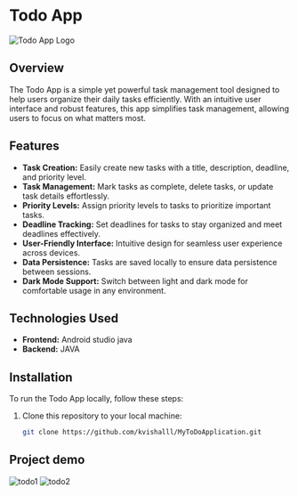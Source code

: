 # Todo App

![Todo App Logo](todo_app_logo.png)

## Overview

The Todo App is a simple yet powerful task management tool designed to help users organize their daily tasks efficiently. With an intuitive user interface and robust features, this app simplifies task management, allowing users to focus on what matters most.

## Features

- **Task Creation:** Easily create new tasks with a title, description, deadline, and priority level.
- **Task Management:** Mark tasks as complete, delete tasks, or update task details effortlessly.
- **Priority Levels:** Assign priority levels to tasks to prioritize important tasks.
- **Deadline Tracking:** Set deadlines for tasks to stay organized and meet deadlines effectively.
- **User-Friendly Interface:** Intuitive design for seamless user experience across devices.
- **Data Persistence:** Tasks are saved locally to ensure data persistence between sessions.
- **Dark Mode Support:** Switch between light and dark mode for comfortable usage in any environment.

## Technologies Used

- **Frontend:** Android studio java
- **Backend:** JAVA

## Installation

To run the Todo App locally, follow these steps:

1. Clone this repository to your local machine:
   ```bash
   git clone https://github.com/kvishalll/MyToDoApplication.git


## Project demo
![todo1](https://github.com/kvishalll/MyToDoApplication/assets/101967158/fd70b8f6-bd3f-42ad-a6dd-ed54f53740dd)
![todo2](https://github.com/kvishalll/MyToDoApplication/assets/101967158/44ae596a-a6aa-4361-954b-aed0bff5162e)
